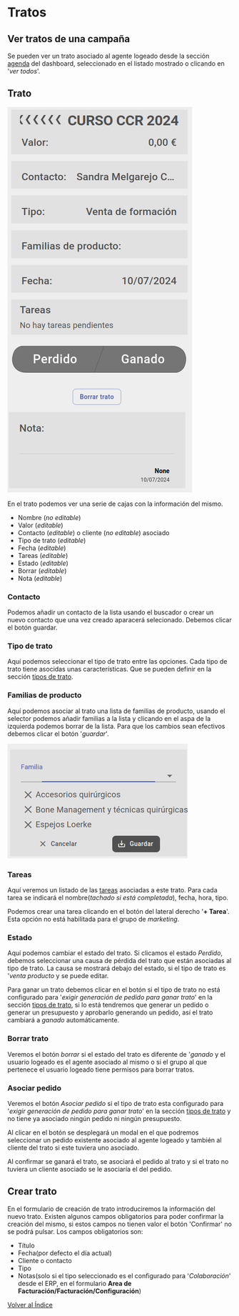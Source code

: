 # Tratos

## Ver tratos de una campaña

Se pueden ver un trato asociado al agente logeado desde la sección [agenda](./dashboard/agenda.md) del dashboard, seleccionado en el listado mostrado o clicando en '*ver todos*'.

## Trato

![trato](./img/trato.png)

En el trato podemos ver una serie de cajas con la información del mismo.
- Nombre (*no editable*)
- Valor (*editable*)
- Contacto (*editable*) o cliente (*no editable*) asociado
- Tipo de trato (*editable*)
- Fecha (*editable*)
- Tareas (*editable*)
- Estado (*editable*)
- Borrar (*editable*)
- Nota (*editable*)

### Contacto

Podemos añadir un contacto de la lista usando el buscador o crear un nuevo contacto que una vez creado aparacerá selecionado. Debemos clicar el botón guardar.

### Tipo de trato

Aquí podemos seleccionar el tipo de trato entre las opciones. Cada tipo de trato tiene asocidas unas características. Que se pueden definir en la sección [tipos de trato](./tipostrato.md).

### Familias de producto

Aquí podemos asociar al trato una lista de familias de producto, usando el selector podemos añadir familias a la lista y clicando en el aspa de la izquierda podemos borrar de la lista. Para que los cambios sean efectivos debemos clicar el botón '*guardar*'.

![familia_trato](./img/familia_trato.png)

### Tareas

Aquí veremos un listado de las [tareas](./tareas.md) asociadas a este trato. Para cada tarea se indicará el nombre(*tachado si está completada*), fecha, hora, tipo. 

Podemos crear una tarea clicando en el botón del lateral derecho '**+ Tarea**'. Esta opción no está habilitada para el grupo de *marketing*.

### Estado

Aquí podemos cambiar el estado del trato. Si clicamos el estado *Perdido*, debemos seleccionar una causa de pérdida del trato que están asociadas al tipo de trato. La causa se mostrará debajo del estado, si el tipo de trato es '*venta producto* y se puede editar.

Para ganar un trato debemos clicar en el botón si el tipo de trato no está configurado para '*exigir generación de pedido para ganar trato*' en la sección [tipos de trato](./tipostrato.md), si lo está tendremos que generar un pedido o generar un presupuesto y aprobarlo generando un pedido, así el trato cambiará a *ganado* automáticamente. 

### Borrar trato

Veremos el botón *borrar* si el estado del trato es diferente de '*ganado* y el usuario logeado es el agente asociado al mismo o si el grupo al que pertenece el usuario logeado tiene permisos para borrar tratos. 

### Asociar pedido

Veremos el botón *Asociar pedido* si el tipo de trato esta configurado para '*exigir generación de pedido para ganar trato*' en la sección [tipos de trato](./tipostrato.md) y no tiene ya asociado ningún pedido ni ningún presupuesto.

Al clicar en el botón se desplegará un modal en el que podremos seleccionar un pedido existente asociado al agente logeado y también al cliente del trato si este tuviera uno asociado. 

Al confirmar se ganará el trato, se asociará el pedido al trato y si el trato no tuviera un cliente asociado se le asociaría el del pedido.


## Crear trato

En el formulario de creación de trato introduciremos la información del nuevo trato. Existen algunos campos obligatorios para poder confirmar la creación del mismo, si estos campos no tienen valor el botón 'Confirmar' no se podrá pulsar. Los campos obligatorios son: 

- Título
- Fecha(por defecto el día actual)
- Cliente o contacto
- Tipo
- Notas(solo si el tipo seleccionado es el configurado para '*Colaboración*' desde el ERP, en el formulario **Area de Facturación/Facturación/Configuración**)

[Volver al Índice](./index.md)